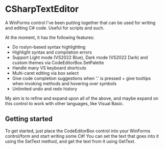 # CSharpTextEditor
A WinForms control I've been putting together that can be used for writing and editing C# code. Useful for scripts and such.

At the moment, it has the following features:
- Do roslyn-based syntax highlighting 
- Highlight syntax and compilation errors
- Support Light mode (VS2022 Blue), Dark mode (VS2022 Dark) and custom themes via CodeEditorBox.SetPalette
- Handle many VS keyboard shortcuts
- Multi-caret editing via box select
- Give code completion suggestions when '.' is pressed + give tooltips when invoking methods and hovering over symbols
- Unlimited undo and redo history

My aim is to refine and expand upon all of the above, and maybe expand on this control to work with other languages, like Visual Basic.

## Getting started
To get started, just place the CodeEditorBox control into your WinForms control/form and start writing some C#! You can set the text that goes into it using the SetText method, and get the text from it using GetText.